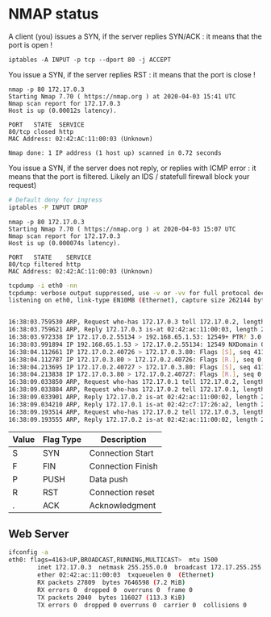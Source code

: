 
# NMAP status

A client (you) issues a SYN, if the server replies SYN/ACK : it means that the port is open !
```
iptables -A INPUT -p tcp --dport 80 -j ACCEPT
```

You issue a SYN, if the server replies RST : it means that the port is close !

```
nmap -p 80 172.17.0.3
Starting Nmap 7.70 ( https://nmap.org ) at 2020-04-03 15:41 UTC
Nmap scan report for 172.17.0.3
Host is up (0.00012s latency).

PORT   STATE  SERVICE
80/tcp closed http
MAC Address: 02:42:AC:11:00:03 (Unknown)

Nmap done: 1 IP address (1 host up) scanned in 0.72 seconds
```


You issue a SYN, if the server does not reply, or replies with ICMP error : it means that the port is filtered. Likely an IDS / statefull firewall block your request)
```sh
# Default deny for ingress 
iptables -P INPUT DROP
```

```
nmap -p 80 172.17.0.3      
Starting Nmap 7.70 ( https://nmap.org ) at 2020-04-03 15:07 UTC
Nmap scan report for 172.17.0.3
Host is up (0.000074s latency).

PORT   STATE    SERVICE
80/tcp filtered http
MAC Address: 02:42:AC:11:00:03 (Unknown)
```

```sh
tcpdump -i eth0 -nn
tcpdump: verbose output suppressed, use -v or -vv for full protocol decode
listening on eth0, link-type EN10MB (Ethernet), capture size 262144 bytes


16:38:03.759530 ARP, Request who-has 172.17.0.3 tell 172.17.0.2, length 28
16:38:03.759621 ARP, Reply 172.17.0.3 is-at 02:42:ac:11:00:03, length 28
16:38:03.972338 IP 172.17.0.2.55134 > 192.168.65.1.53: 12549+ PTR? 3.0.17.172.in-addr.arpa. (41)
16:38:03.991894 IP 192.168.65.1.53 > 172.17.0.2.55134: 12549 NXDomain 0/0/0 (41)
16:38:04.112661 IP 172.17.0.2.40726 > 172.17.0.3.80: Flags [S], seq 4112631732, win 1024, options [mss 1460], length 0
16:38:04.112787 IP 172.17.0.3.80 > 172.17.0.2.40726: Flags [R.], seq 0, ack 4112631733, win 0, length 0
16:38:04.213695 IP 172.17.0.2.40727 > 172.17.0.3.80: Flags [S], seq 4112566197, win 1024, options [mss 1460], length 0
16:38:04.213838 IP 172.17.0.3.80 > 172.17.0.2.40727: Flags [R.], seq 0, ack 4112566198, win 0, length 0
16:38:09.033850 ARP, Request who-has 172.17.0.1 tell 172.17.0.2, length 28
16:38:09.033884 ARP, Request who-has 172.17.0.2 tell 172.17.0.1, length 28
16:38:09.033901 ARP, Reply 172.17.0.2 is-at 02:42:ac:11:00:02, length 28
16:38:09.034210 ARP, Reply 172.17.0.1 is-at 02:42:c7:17:26:a2, length 28
16:38:09.193514 ARP, Request who-has 172.17.0.2 tell 172.17.0.3, length 28
16:38:09.193555 ARP, Reply 172.17.0.2 is-at 02:42:ac:11:00:02, length 28
```

| Value | Flag Type | Description |
|-------|-----------|-------------|
| S | SYN | Connection Start |
| F | FIN | Connection Finish |
| P | PUSH | Data push |
| R | RST | Connection reset |
| . | ACK | Acknowledgment |


## Web Server
```sh
ifconfig -a
eth0: flags=4163<UP,BROADCAST,RUNNING,MULTICAST>  mtu 1500
        inet 172.17.0.3  netmask 255.255.0.0  broadcast 172.17.255.255
        ether 02:42:ac:11:00:03  txqueuelen 0  (Ethernet)
        RX packets 27809  bytes 7646598 (7.2 MiB)
        RX errors 0  dropped 0  overruns 0  frame 0
        TX packets 2040  bytes 116027 (113.3 KiB)
        TX errors 0  dropped 0 overruns 0  carrier 0  collisions 0
```
